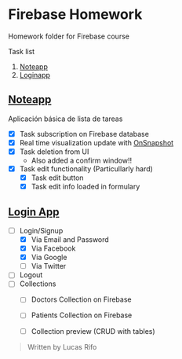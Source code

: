 # Firebase Homework
Homework folder for Firebase course

Task list
1. [Noteapp](##Noteapp)
2. [Loginapp](##Loginapp)

## [Noteapp](/noteapp/)
Aplicación básica de lista de tareas
- [x] Task subscription on Firebase database
- [x] Real time visualization update with [OnSnapshot](https://firebase.google.com/docs/firestore/query-data/listen#web-version-9)
- [x] Task deletion from UI
  - Also added a confirm window!!
- [x] Task edit functionality (Particullarly hard)
  - [x] Task edit button
  - [x] Task edit info loaded in formulary

## [Login App](/loginapp/)
- [ ] Login/Signup
  - [x] Via Email and Password
  - [x] Via Facebook
  - [x] Via Google
  - [ ] Via Twitter
- [ ] Logout
- [ ] Collections
  - [ ] Doctors Collection on Firebase
  - [ ] Patients Collection on Firebase
  - [ ] Collection preview (CRUD with tables)


>Written by Lucas Rifo 

